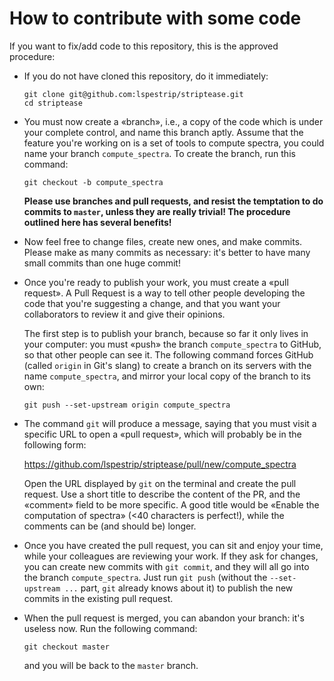 # How to contribute with some code

If you want to fix/add code to this repository, this is the approved
procedure:

-   If you do not have cloned this repository, do it immediately:

    ```
    git clone git@github.com:lspestrip/striptease.git
    cd striptease
    ```

-   You must now create a «branch», i.e., a copy of the code which is
    under your complete control, and name this branch aptly. Assume
    that the feature you're working on is a set of tools to compute
    spectra, you could name your branch `compute_spectra`. To create
    the branch, run this command:

    ```
    git checkout -b compute_spectra
    ```

    **Please use branches and pull requests, and resist the temptation
    to do commits to `master`, unless they are really trivial! The
    procedure outlined here has several benefits!**

-   Now feel free to change files, create new ones, and make commits.
    Please make as many commits as necessary: it's better to have many
    small commits than one huge commit!

-   Once you're ready to publish your work, you must create a «pull
    request». A Pull Request is a way to tell other people developing
    the code that you're suggesting a change, and that you want your
    collaborators to review it and give their opinions.

    The first step is to publish your branch, because so far it only
    lives in your computer: you must «push» the branch
    `compute_spectra` to GitHub, so that other people can see it. The
    following command forces GitHub (called `origin` in Git's slang)
    to create a branch on its servers with the name `compute_spectra`,
    and mirror your local copy of the branch to its own:

    ```
    git push --set-upstream origin compute_spectra
    ```

-   The command `git` will produce a message, saying that you must
    visit a specific URL to open a «pull request», which will probably
    be in the following form:

    https://github.com/lspestrip/striptease/pull/new/compute_spectra

    Open the URL displayed by `git` on the terminal and create the
    pull request. Use a short title to describe the content of the PR,
    and the «comment» field to be more specific. A good title would be
    «Enable the computation of spectra» (<40 characters is perfect!),
    while the comments can be (and should be) longer.

-   Once you have created the pull request, you can sit and enjoy your
    time, while your colleagues are reviewing your work. If they ask
    for changes, you can create new commits with `git commit`, and
    they will all go into the branch `compute_spectra`. Just run `git
    push` (without the `--set-upstream ...` part, `git` already knows
    about it) to publish the new commits in the existing pull request.

-   When the pull request is merged, you can abandon your branch: it's
    useless now. Run the following command:

    ```
    git checkout master
    ```

    and you will be back to the `master` branch.
